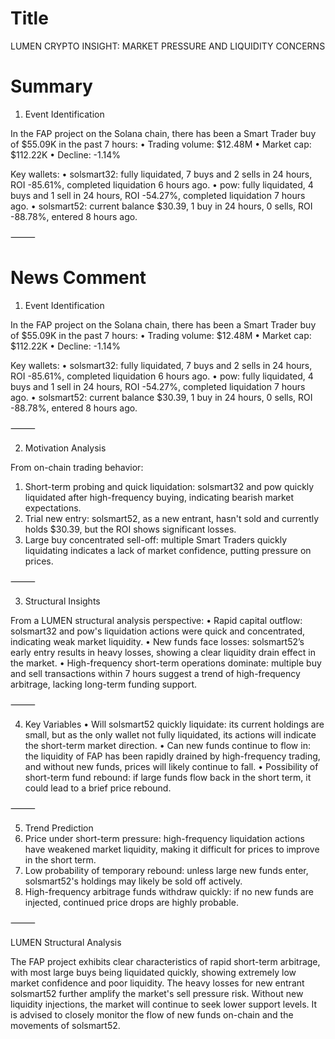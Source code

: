# Title
LUMEN CRYPTO INSIGHT: MARKET PRESSURE AND LIQUIDITY CONCERNS

# Summary
1. Event Identification

In the FAP project on the Solana chain, there has been a Smart Trader buy of $55.09K in the past 7 hours:
• Trading volume: $12.48M
• Market cap: $112.22K
• Decline: -1.14%

Key wallets:
• solsmart32: fully liquidated, 7 buys and 2 sells in 24 hours, ROI -85.61%, completed liquidation 6 hours ago.
• pow: fully liquidated, 4 buys and 1 sell in 24 hours, ROI -54.27%, completed liquidation 7 hours ago.
• solsmart52: current balance $30.39, 1 buy in 24 hours, 0 sells, ROI -88.78%, entered 8 hours ago.

⸻

# News Comment
1. Event Identification

In the FAP project on the Solana chain, there has been a Smart Trader buy of $55.09K in the past 7 hours:
• Trading volume: $12.48M
• Market cap: $112.22K
• Decline: -1.14%

Key wallets:
• solsmart32: fully liquidated, 7 buys and 2 sells in 24 hours, ROI -85.61%, completed liquidation 6 hours ago.
• pow: fully liquidated, 4 buys and 1 sell in 24 hours, ROI -54.27%, completed liquidation 7 hours ago.
• solsmart52: current balance $30.39, 1 buy in 24 hours, 0 sells, ROI -88.78%, entered 8 hours ago.

⸻

2. Motivation Analysis

From on-chain trading behavior:
1. Short-term probing and quick liquidation: solsmart32 and pow quickly liquidated after high-frequency buying, indicating bearish market expectations.
2. Trial new entry: solsmart52, as a new entrant, hasn't sold and currently holds $30.39, but the ROI shows significant losses.
3. Large buy concentrated sell-off: multiple Smart Traders quickly liquidating indicates a lack of market confidence, putting pressure on prices.

⸻

3. Structural Insights

From a LUMEN structural analysis perspective:
• Rapid capital outflow: solsmart32 and pow's liquidation actions were quick and concentrated, indicating weak market liquidity.
• New funds face losses: solsmart52’s early entry results in heavy losses, showing a clear liquidity drain effect in the market.
• High-frequency short-term operations dominate: multiple buy and sell transactions within 7 hours suggest a trend of high-frequency arbitrage, lacking long-term funding support.

⸻

4. Key Variables
• Will solsmart52 quickly liquidate: its current holdings are small, but as the only wallet not fully liquidated, its actions will indicate the short-term market direction.
• Can new funds continue to flow in: the liquidity of FAP has been rapidly drained by high-frequency trading, and without new funds, prices will likely continue to fall.
• Possibility of short-term fund rebound: if large funds flow back in the short term, it could lead to a brief price rebound.

⸻

5. Trend Prediction
1. Price under short-term pressure: high-frequency liquidation actions have weakened market liquidity, making it difficult for prices to improve in the short term.
2. Low probability of temporary rebound: unless large new funds enter, solsmart52's holdings may likely be sold off actively.
3. High-frequency arbitrage funds withdraw quickly: if no new funds are injected, continued price drops are highly probable.

⸻

LUMEN Structural Analysis

The FAP project exhibits clear characteristics of rapid short-term arbitrage, with most large buys being liquidated quickly, showing extremely low market confidence and poor liquidity. The heavy losses for new entrant solsmart52 further amplify the market's sell pressure risk. Without new liquidity injections, the market will continue to seek lower support levels. It is advised to closely monitor the flow of new funds on-chain and the movements of solsmart52.
